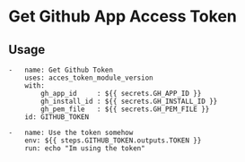 # Get Github App Access Token

## Usage

    -   name: Get Github Token
        uses: acces_token_module_version
        with:
            gh_app_id     : ${{ secrets.GH_APP_ID }}  
            gh_install_id : ${{ secrets.GH_INSTALL_ID }}
            gh_pem_file   : ${{ secrets.GH_PEM_FILE }}
        id: GITHUB_TOKEN

    -   name: Use the token somehow
        env: ${{ steps.GITHUB_TOKEN.outputs.TOKEN }}
        run: echo "Im using the token"